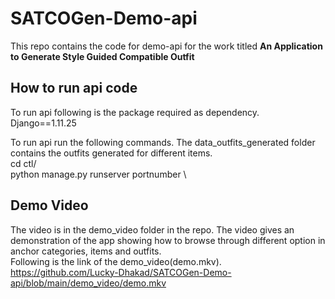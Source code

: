 # SATCOGen-Demo-api
This repo contains the code for demo-api for the work titled **An Application to Generate Style Guided Compatible Outfit** 

## How to run api code
To run api following is the package required as dependency. \
Django==1.11.25

To run api run the following commands. The data_outfits_generated folder contains the outfits generated for different items.\
cd ctl/ \
python manage.py runserver portnumber \

## Demo Video
The video is in the demo_video folder in the repo. The video gives an demonstration of the app showing how to browse through different option in anchor categories, items and outfits. \
Following is the link of the demo_video(demo.mkv).
https://github.com/Lucky-Dhakad/SATCOGen-Demo-api/blob/main/demo_video/demo.mkv
